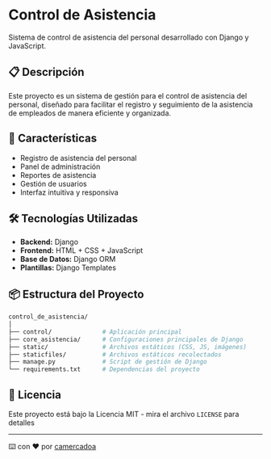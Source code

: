 # Control de Asistencia

Sistema de control de asistencia del personal desarrollado con Django y JavaScript.

## 📋 Descripción

Este proyecto es un sistema de gestión para el control de asistencia del personal, diseñado para facilitar el registro y seguimiento de la asistencia de empleados de manera eficiente y organizada.

## 🚀 Características

- Registro de asistencia del personal
- Panel de administración
- Reportes de asistencia
- Gestión de usuarios
- Interfaz intuitiva y responsiva

## 🛠️ Tecnologías Utilizadas

- **Backend:** Django
- **Frontend:** HTML + CSS + JavaScript
- **Base de Datos:** Django ORM
- **Plantillas:** Django Templates

## 📦 Estructura del Proyecto

```bash
control_de_asistencia/
│
├── control/              # Aplicación principal
├── core_asistencia/      # Configuraciones principales de Django
├── static/               # Archivos estáticos (CSS, JS, imágenes)
├── staticfiles/          # Archivos estáticos recolectados
├── manage.py             # Script de gestión de Django
└── requirements.txt      # Dependencias del proyecto
```

## 📄 Licencia

Este proyecto está bajo la Licencia MIT - mira el archivo `LICENSE` para detalles

---
⌨️ con ❤️ por [camercadoa](https://github.com/camercadoa)

